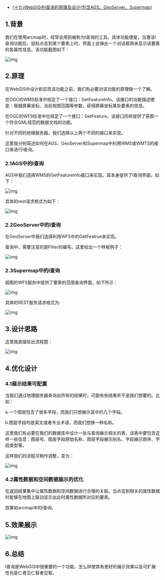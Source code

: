 - [(十九)WebGIS中I查询的原理及设计(包含AGS、GeoServer、Supermap)](https://www.cnblogs.com/naaoveGIS/p/4603050.html)

## 1.背景

我们在使用arcmap时，经常会用到被称为I查询的工具。具体功能便是，当激活I查询功能后，鼠标点击到某个要素上时，界面上会弹出一个对话框用来显示该要素的各属性信息。该功能截图如下：

  ![img](https://images0.cnblogs.com/blog2015/656746/201506/261839236747682.png)          

## 2.原理

在WebGIS中设计和实现该功能之前，我们有必要对该功能的原理做一个了解。

在OGC的WMS标准中规定了一个接口：GetFeatureInfo。该接口的功能描述便是：根据屏幕坐标、当前视图范围等参数，获得屏幕坐标某处要素的信息。

在OGC的WFS标准中也规定了一个接口：GetFeature。该接口同样提供了获取一个符合GML规范的数据文档的功能。

针对不同的地理服务器，我们选择以上两个不同的接口来实现。

这里我分别简述如何在AGS、GeoServer和Supermap中利用WMS或WMTS的接口来进行I查询。

### 2.1AGS中的I查询

AGS中我们选择WMS的GetFeatureInfo接口来实现。其本身提供了I查询界面，如下：

 ![img](https://images0.cnblogs.com/blog2015/656746/201506/261839392996742.png)

具体的rest请求格式为如下：

 ![img](https://images0.cnblogs.com/blog2015/656746/201506/261839592208854.png)

### 2.2GeoServer中的I查询

在GeoServer中我们选择利用WFS中的GetFeatrue来实现。

查询中，需要注意的是Filter的编写。这里给出一个样板例子：

 ![img](https://images0.cnblogs.com/blog2015/656746/201506/261840087992664.png)

### 2.3Supermap中的I查询

超图的WFS服务中提供了要素的范围查询界面，如下所示：

 ![img](https://images0.cnblogs.com/blog2015/656746/201506/261840301898760.png)

 

具体的REST服务请求格式为:

 ![img](https://images0.cnblogs.com/blog2015/656746/201506/261840461748478.png)

## 3.设计思路

这里我直接给出流程图：

 ![img](https://images0.cnblogs.com/blog2015/656746/201506/261840548458027.png)

## 4.优化设计

### 4.1展示结果可配置

当我们通过地理服务器查询出所有的结果时，可能有些结果并不是我们想要的。比如：

a.一个图层包含了很多字段，而我们只想展示其中的几个字段。

b.图层字段均是英文或者专业术语，而我们想换一种名称。

这里我们有必要在我们的数据库中设计一张与查询展示相关的表，该表中要包含这样一些信息：图层号、图层字段原始名称、图层字段展示别名、字段展示顺序、字段类型等。

这样我们的流程可稍作调整，变为：

 ![img](https://images0.cnblogs.com/blog2015/656746/201506/261841026273652.png)

### 4.2属性数据和空间数据展示的优化

在返回结果集中让属性数据和空间数据进行合理的关联。当点击到相关的属性数据时能够在地图上联动显示出此时属性数据所对应的要素。

效果如arcmap中的I查询。

## 5.效果展示

 ![img](https://images0.cnblogs.com/blog2015/656746/201506/261841110492446.png)

 

## 6.总结

I查询是WebGIS中很重要的一个功能，怎么样使其有更好的展示效果以及可扩展性也是仁者见仁智者见智。